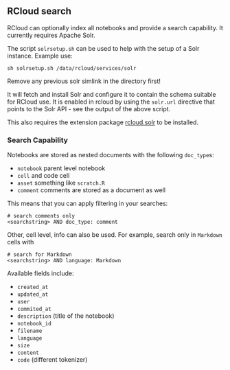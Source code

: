## RCloud search

RCloud can optionally index all notebooks and provide a search
capability. It currently requires Apache Solr.

The script `solrsetup.sh` can be used to help with the setup
of a Solr instance. Example use:

    sh solrsetup.sh /data/rcloud/services/solr

Remove any previous solr simlink in the directory first!

It will fetch and install Solr and configure it to contain the
schema suitable for RCloud use. It is enabled in rcloud by using
the `solr.url` directive that points to the Solr API - see the
output of the above script.

This also requires the extension package [rcloud.solr](https://github.com/att/rcloud.solr) to be installed.

### Search Capability

Notebooks are stored as nested documents with the following `doc_type`s:

* `notebook` parent level notebook
* `cell` and code cell
* `asset` something like `scratch.R`
* `comment` comments are stored as a document as well

This means that you can apply filtering in your searches:

```
# search comments only
<searchstring> AND doc_type: comment
```

Other, cell level, info can also be used. For example, search only in `Markdown` cells with

```
# search for Markdown
<searchstring> AND language: Markdown
```

Available fields include:

- `created_at`
- `updated_at`
- `user`
- `commited_at`
- `description` (title of the notebook)
- `notebook_id`
- `filename`
- `language`
- `size`
- `content`
- `code` (different tokenizer)

